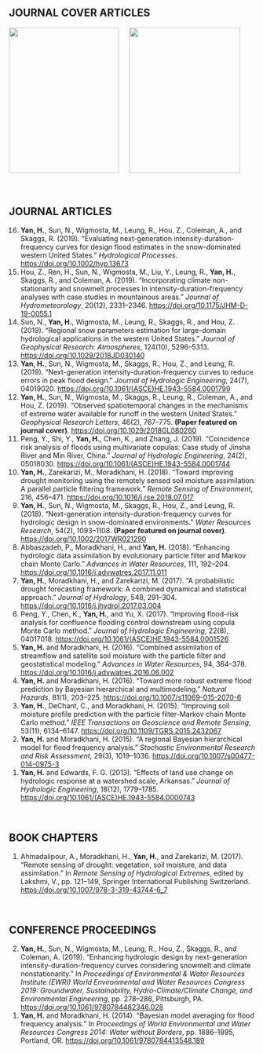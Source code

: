 ## JOURNAL COVER ARTICLES
<a href="https://doi.org/10.1029/2018GL080260" style="text-decoration:none"><img src="https://i.ibb.co/Z14spyX/GRL.png" class="image2"  width="224.36" height="295.75" align="left" border="0" style="border-style: none;"> </a> &emsp;
<a href="https://doi.org/10.1002/2017WR021290" style="text-decoration:none"><img src="https://image.ibb.co/bwqUad/wrr.png" class="image2"  width="225.55" height="295.75" border="0" style="border-style: none;"> </a> &emsp;<br /> <br /> <br /> 

## JOURNAL ARTICLES 
<ol reversed>
  <li><strong>Yan, H.</strong>, Sun, N., Wigmosta, M., Leung, R., Hou, Z., Coleman, A., and Skaggs, R. (2019). “Evaluating next-generation intensity-duration-frequency curves for design flood estimates in the snow-dominated western United States.” <em>Hydrological Processes</em>. <a href="https://doi.org/10.1002/hyp.13673">https://doi.org/10.1002/hyp.13673</a></li> 
  <li>Hou, Z., Ren, H., Sun, N., Wigmosta, M., Liu, Y., Leung, R., <strong>Yan, H.</strong>, Skaggs, R., and Coleman, A. (2019). “Incorporating climate non-stationarity and snowmelt processes in intensity-duration-frequency analyses with case studies in mountainous areas.” <em>Journal of Hydrometeorology</em>, 20(12), 2331–2346. <a href="https://doi.org/10.1175/JHM-D-19-0055.1">https://doi.org/10.1175/JHM-D-19-0055.1</a></li>  
 <li>Sun, N., <strong>Yan, H.</strong>, Wigmosta, M., Leung, R., Skaggs, R., and Hou, Z. (2019). “Regional snow parameters estimation for large-domain hydrological applications in the western United States.” <em>Journal of Geophysical Research: Atmospheres</em>, 124(10), 5296–5313. <a href="https://doi.org/10.1029/2018JD030140">https://doi.org/10.1029/2018JD030140</a></li>    
 <li><strong>Yan, H.</strong>, Sun, N., Wigmosta, M., Skaggs, R., Hou, Z., and Leung, R. (2019). “Next-generation intensity-duration-frequency curves to reduce errors in peak flood design.” <em>Journal of Hydrologic Engineering</em>, 24(7), 04019020. <a href="https://doi.org/10.1061/(ASCE)HE.1943-5584.0001799">https://doi.org/10.1061/(ASCE)HE.1943-5584.0001799</a></li>    
  <li><strong>Yan, H.</strong>, Sun, N., Wigmosta, M., Skaggs, R., Leung, R., Coleman, A., and Hou, Z. (2019). “Observed spatiotemporal changes in the mechanisms of extreme water available for runoff in the western United States.” <em>Geophysical Research Letters</em>, 46(2), 767–775. <strong>(Paper featured on journal cover)</strong>. <a href="https://doi.org/10.1029/2018GL080260">https://doi.org/10.1029/2018GL080260</a></li>
  <li>Peng, Y., Shi, Y., <strong>Yan, H.</strong>, Chen, K., and Zhang, J. (2019). “Coincidence risk analysis of floods using multivariate copulas: Case study of Jinsha River and Min River, China.” <em>Journal of Hydrologic Engineering</em>, 24(2), 05018030. <a href="https://doi.org/10.1061/(ASCE)HE.1943-5584.0001744">https://doi.org/10.1061/(ASCE)HE.1943-5584.0001744</a></li>  
 <li><strong>Yan, H.</strong>, Zarekarizi, M., Moradkhani, H. (2018). “Toward improving drought monitoring using the remotely sensed soil moisture assimilation: A parallel particle filtering framework.” <em>Remote Sensing of Environment</em>, 216, 456–471. <a href="https://doi.org/10.1016/j.rse.2018.07.017">https://doi.org/10.1016/j.rse.2018.07.017</a></li>  
  <li><strong>Yan, H.</strong>, Sun, N., Wigmosta, M., Skaggs, R., Hou, Z., and Leung, R. (2018). “Next-generation intensity-duration-frequency curves for hydrologic design in snow-dominated environments.” <em>Water Resources Research</em>, 54(2), 1093–1108. <strong>(Paper featured on journal cover)</strong>. <a href="https://doi.org/10.1002/2017WR021290">https://doi.org/10.1002/2017WR021290</a></li>
  <li>Abbaszadeh, P., Moradkhani, H., and <strong>Yan, H.</strong> (2018). “Enhancing hydrologic data assimilation by evolutionary particle filter and Markov chain Monte Carlo.” <em>Advances in Water Resources</em>, 111, 192–204. <a href="https://doi.org/10.1016/j.advwatres.2017.11.011">https://doi.org/10.1016/j.advwatres.2017.11.011</a></li>
  <li><strong>Yan, H.</strong>, Moradkhani, H., and Zarekarizi, M. (2017). “A probabilistic drought forecasting framework: A combined dynamical and statistical approach.” <em>Journal of Hydrology</em>, 548, 291–304. <a href="https://doi.org/10.1016/j.jhydrol.2017.03.004">https://doi.org/10.1016/j.jhydrol.2017.03.004</a></li>
  <li>Peng, Y., Chen, K., <strong>Yan, H.</strong>, and Yu, X. (2017). “Improving flood-risk analysis for confluence flooding control downstream using copula Monte Carlo method.” <em>Journal of Hydrologic Engineering</em>, 22(8), 04017018. <a href="https://doi.org/10.1061/(ASCE)HE.1943-5584.0001526">https://doi.org/10.1061/(ASCE)HE.1943-5584.0001526</a></li>
  <li><strong>Yan, H.</strong> and Moradkhani, H. (2016). “Combined assimilation of streamflow and satellite soil moisture with the particle filter and geostatistical modeling.” <em>Advances in Water Resources</em>, 94, 364–378. <a href="https://doi.org/10.1016/j.advwatres.2016.06.002">https://doi.org/10.1016/j.advwatres.2016.06.002</a></li>
  <li><strong>Yan, H.</strong> and Moradkhani, H. (2016). “Toward more robust extreme flood prediction by Bayesian hierarchical and multimodeling.” <em>Natural Hazards</em>, 81(1), 203–225. <a href="https://doi.org/10.1007/s11069-015-2070-6">https://doi.org/10.1007/s11069-015-2070-6</a></li>
  <li><strong>Yan, H.</strong>, DeChant, C., and Moradkhani, H. (2015). “Improving soil moisture profile prediction with the particle filter-Markov chain Monte Carlo method.” <em>IEEE Transactions on Geoscience and Remote Sensing</em>, 53(11), 6134–6147. <a href="https://doi.org/10.1109/TGRS.2015.2432067">https://doi.org/10.1109/TGRS.2015.2432067</a></li>
  <li><strong>Yan, H.</strong> and Moradkhani, H. (2015). “A regional Bayesian hierarchical model for flood frequency analysis.” <em>Stochastic Environmental Research and Risk Assessment</em>, 29(3), 1019–1036. <a href="https://doi.org/10.1007/s00477-014-0975-3">https://doi.org/10.1007/s00477-014-0975-3</a></li>
  <li><strong>Yan, H.</strong> and Edwards, F. G. (2013). “Effects of land use change on hydrologic response at a watershed scale, Arkansas.” <em>Journal of Hydrologic Engineering</em>, 18(12), 1779–1785. <a href="https://doi.org/10.1061/(ASCE)HE.1943-5584.0000743">https://doi.org/10.1061/(ASCE)HE.1943-5584.0000743</a></li>
</ol>
<br /> 

## BOOK CHAPTERS
<ol reversed>
  <li>Ahmadalipour, A., Moradkhani, H., <strong>Yan, H.</strong>, and Zarekarizi, M. (2017). “Remote sensing of drought: vegetation, soil moisture, and data assimilation.” In <em>Remote Sensing of Hydrological Extremes</em>, edited by Lakshmi, V., pp. 121–149, Springer International Publishing Switzerland. <a href="https://doi.org/10.1007/978-3-319-43744-6_7">https://doi.org/10.1007/978-3-319-43744-6_7</a></li>
</ol>
<br /> 

## CONFERENCE PROCEEDINGS
<ol reversed>
 <li><strong>Yan, H.</strong>, Sun, N., Wigmosta, M., Leung, R., Hou, Z., Skaggs, R., and Coleman, A. (2019). “Enhancing hydrologic design by next-generation intensity-duration-frequency curves considering snowmelt and climate nonstationarity.” In <em>Proceedings of Environmental & Water Resources Institute (EWRI) World Environmental and Water Resources Congress 2019: Groundwater, Sustainability, Hydro-Climate/Climate Change, and Environmental Engineering</em>, pp. 278–286, Pittsburgh, PA. <a href="https://doi.org/10.1061/9780784482346.028">https://doi.org/10.1061/9780784482346.028</a></li>
  <li><strong>Yan, H.</strong> and Moradkhani, H. (2014). “Bayesian model averaging for flood frequency analysis.” In <em>Proceedings of World Environmental and Water Resources Congress 2014: Water without Borders</em>, pp. 1886–1895, Portland, OR. <a href="https://doi.org/10.1061/9780784413548.189">https://doi.org/10.1061/9780784413548.189</a></li>
</ol>








